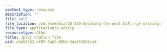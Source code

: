 ```yaml
---
content_type: resource
description: ''
file: null
file_location: /coursemedia/20-219-becoming-the-next-bill-nye-writing-and-hosting-the-educational-show-january-iap-2015/a6452932af875a8785b834e15f881ca9_PfbifHBnFJA.vtt
file_type: application/x-subrip
resourcetype: Other
title: 3play caption file
uid: a6452932-af87-5a87-85b8-34e15f881ca9
---
```

